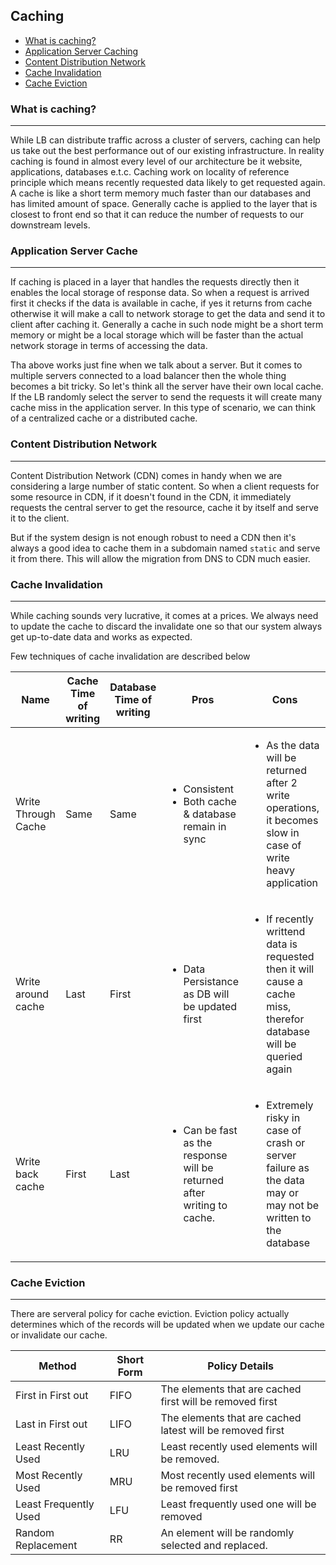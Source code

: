 ## Caching

* [What is caching?](#what)
* [Application Server Caching](#asc)
* [Content Distribution Network](#cdn)
* [Cache Invalidation](#invalidation)
* [Cache Eviction](#eviction)


### What is caching? <a name="what"></a>
<hr/>
While LB can distribute traffic across a cluster of servers, caching can help us take out the best performance out of our existing infrastructure. In reality caching is found in almost every level of our architecture be it website, applications, databases e.t.c. Caching work on locality of reference principle which means recently requested data likely to get requested again. A cache is like a short term memory much faster than our databases and has limited amount of space. Generally cache is applied to the layer that is closest to front end so that it can reduce the number of requests to our downstream levels.

### Application Server Cache <a name="asc"></a>
<hr/>
If caching is placed in a layer that handles the requests directly then it enables the local storage of response data. So when a request is arrived first it checks if the data is available in cache, if yes it returns from cache otherwise it will make a call to network storage to get the data and send it to client after caching it. Generally a cache in such node might be a short term memory or might be a local storage which will be faster than the actual network storage in terms of accessing the data.

Tha above works just fine when we talk about a server. But it comes to multiple servers connected to a load balancer then the whole thing becomes a bit tricky. So let's think all the server have their own local cache. If the LB randomly select the server to send the requests it will create many cache miss in the application server. In this type of scenario, we can think of a centralized cache or a distributed cache.

### Content Distribution Network <a name="cdn"></a>
<hr/>
Content Distribution Network (CDN) comes in handy when we are considering a large number of static content. So when a client requests for some resource in CDN, if it doesn't found in the CDN, it immediately requests the central server to get the resource, cache it by itself and serve it to the client.

But if the system design is not enough robust to need a CDN then it's always a good idea to cache them in a subdomain named `static` and serve it from there. This will allow the migration from DNS to CDN much easier.

### Cache Invalidation <a name="invalidation"></a>
<hr/>
While caching sounds very lucrative, it comes at a prices. We always need to update the cache to discard the invalidate one so that our system always get up-to-date data and works as expected.

Few techniques of cache invalidation are described below

|Name|Cache<br/>Time of writing|Database<br/>Time of writing|Pros|Cons|
|------------|------------|------------|------------|------------|
|Write Through Cache|Same|Same|<ul><li>Consistent</li><li>Both cache & database remain in sync</li></ul>|<ul><li>As the data will be returned after 2 write operations, it becomes slow in case of write heavy application</li></ul>|
|Write around cache|Last|First|<ul><li>Data Persistance as DB will be updated first</li></ul>|<ul><li>If recently writtend data is requested then it will cause a cache miss, therefor database will be queried again</li></ul>|
|Write back cache|First|Last|<ul><li>Can be fast as the response will be returned after writing to cache. </li></ul>|<ul><li>Extremely risky in case of crash or server failure as the data may or may not be written to the database</li></ul>|
### Cache Eviction <a name="evication"></a>
<hr/>

There are serveral policy for cache eviction. Eviction policy actually determines which of the records will be updated when we update our cache or invalidate our cache.

|Method|Short Form|Policy Details
|------------|--------------|------------|
|First in First out|FIFO| The elements that are cached first will be removed first|
|Last in First out|LIFO| The elements that are cached latest will be removed first
|Least Recently Used|LRU| Least recently used elements will be removed.
|Most Recently Used|MRU| Most recently used elements will be removed first
|Least Frequently Used|LFU|Least frequently used one will be removed
|Random Replacement|RR|An element will be randomly selected and replaced.